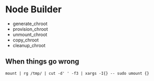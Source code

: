 # Node Builder

- generate_chroot
- provision_chroot
- unmount_chroot
- copy_chroot
- cleanup_chroot

## When things go wrong

`mount | rg /tmp/ | cut -d' ' -f3 | xargs -I{} -- sudo umount {}`

